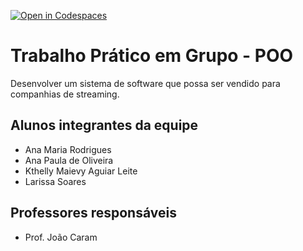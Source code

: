 [![Open in Codespaces](https://classroom.github.com/assets/launch-codespace-f4981d0f882b2a3f0472912d15f9806d57e124e0fc890972558857b51b24a6f9.svg)](https://classroom.github.com/open-in-codespaces?assignment_repo_id=10632310)
# Trabalho Prático em Grupo - POO
Desenvolver um sistema de software que possa ser vendido para companhias de streaming.

## Alunos integrantes da equipe

* Ana Maria Rodrigues
* Ana Paula de Oliveira
* Kthelly Maievy Aguiar Leite
* Larissa Soares

## Professores responsáveis

* Prof. João Caram


